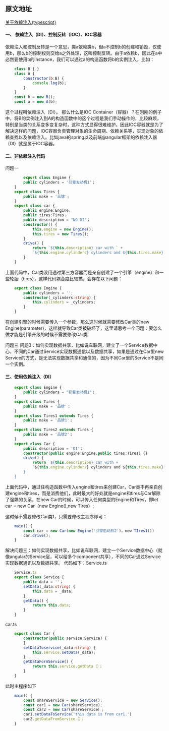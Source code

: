 ## 原文地址

[关于依赖注入(typescript)](https://juejin.im/post/5c16004ae51d45485a098ef8)

#### 一、 依赖注入（DI）、控制反转（IOC）、IOC容器

依赖注入和控制反转是一个意思，类a依赖类b，但a不控制b的创建和销毁，仅使用b，那么b的控制权则交给a之外处理，这叫控制反转。由于a依赖b，因此在a中必然要使用b的instance，我们可以通过a的构造函数将b的实例注入，比如：

```js
	class B { }
	class A {
		constructor(b:B) {
			console.log(b);
		}
	}
	const b = new B();
	const a = new A(b);
```
这个过程叫依赖注入（DI）。
那么什么是IOC Container（容器）？在刚刚的例子中，将B的实例注入到A的构造函数中的这个过程是我们手动操作的，比较麻烦，特别是当类的关系变多变复杂时，这种方式显得很难维护。因此IOC容器就是为了解决这样的问题，IOC容器负责管理对象的生命周期、依赖关系等，实现对象的依赖查找以及依赖注入。比如java的spring以及前端@angular框架的依赖注入器（DI）就是属于IOC容器。

#### 二、非依赖注入代码
问题一
```typescript
        export class Engine {
		public cylinders = '引擎发动机1'；
	}
	export class Tires {
		public make = '品牌';
	}
	export class car {
		public engine:Engine;
		public tires:Tires；
		public description = "NO DI"；
		constructor() {
			this.engine = new Engine();
			this.tires = new Tires();
		}
		drive() {
			return `${this.description} car with ` + 
			`${this.engine.cylinders} cylinders and ${this.tires.make} tires.`;
		}
	}
```

上面代码中，Car类没用通过第三方容器而是亲自创建了一个引擎（engine）和一些轮胎（tires），这样代码耦合度比较搞，会存在以下问题：

```typescript
	export class Engine {
		public cylinders = '';
		constructor(_cylinders:string) {
			this.cylinders = _cylinders;
		}
	}
```

在创建引擎的时候需要传入一个参数，那么这时候就需要修改Car类的new Engine(parameter)，这样就导致Car类被破坏了，这里请思考一个问题：要怎么做才能是引擎升级的时候不需要修改Car类

问题三
问题3：如何实现数据共享，比如说车联网，建立了一个Service数据中心，不同的Car通过Service实现数据通信以及数据共享，如果是通过在Car里new Service的方式，是无法实现数据共享和通信的，因为不同Car里的Service不是同一个实例。

#### 三、使用依赖注入（DI）

```typescript
	export class Engine {
		public cylinders = "引擎发动机1"；
	}
	export class Tires {
		public make = '品牌'；
	}
	export class Tires1 extends Tires {
		public make = '品牌1'；
	}
	export class Tires2 extends Tires {
        public make = '品牌2'；
	}
	export class Car {
		public description = 'DI'；
		constructor(public engine:Engine,public tires:Tires) {}
		drive() {
			return `${this.description} car with + 
			`${this.engine.cylinders} cylinders and ${this.tires.make} tires.`
		}
	}

```
上面代码中，通过往构造函数中传入engine和tires来创建Car，Car类不再亲自创建engine和tires，而是消费他们，此时最大的好处就是engine和tires与Car解除了强耦的关系，在new Car的时候，可以传入任何类型的Engine和Tires，即let car = new Car（new Engine(),new Tires）;

这时候不需要修改Car类1，只需要修改主程序即可：

```typescript
	main() {
		const car = new Car(new Engine('引擎启动机2')，new TIres1())
		car.drive();
	}
```
解决问题三：如何实现数据共享，比如说车联网，建立一个Service数据中心（就像angular的Service层，可以给多个component共享），不同的Car通过Service实现数据通讯以及数据共享。
代码如下：Service.ts

```typescript
	Service.ts
	export class Service {
		public data = ''；
		setData(_data:string) {
			this.data = _data;
		}
		getData() {
			return this.data;
		}
	}
```
car.ts
```typescript
	export class Car {
		constructor(public service:Service) {
		}
		setDataToservice(_data:string) {
			this.service.setData(_data);
		}
		getDataFormService() {
            return this.service.getData（）；
		}
	}
```
此时主程序如下
```typescript
	main() {
		const shareService = new Service();
		const car1 = new Car(shareService);
		const car2 = new Car(shareService）;
		car1.setDataToService('this data is from car1.')
		car2.getDataFromService（）；
	}
```
































































